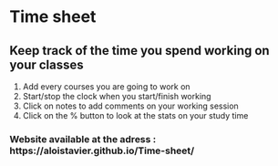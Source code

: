 <h1>Time sheet</h1>

<h2>Keep track of the time you spend working on your classes</h2>

<ol>
  <li>Add every courses you are going to work on</li>
  <li>Start/stop the clock when you start/finish working</li>
  <li>Click on notes to add comments on your working session</li>
  <li>Click on the % button to look at the stats on your study time</li>
</ol>
<h3>Website available at the adress : https://aloistavier.github.io/Time-sheet/</h3>
